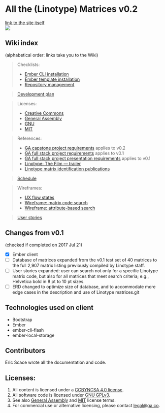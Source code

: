 # All the (Linotype) Matrices v0.2

[link to the site itself](https://ericlscace.github.io/allthemats-ember/)
<br>
![](https://user-images.githubusercontent.com/6785602/28450815-b6063b7c-6db7-11e7-9331-f8052c6bf9b6.png)

## Wiki index
(alphabetical order: links take you to the Wiki)
> Checklists:
> * [Ember CLI installation](https://github.com/EricLScace/allthemats-ember/wiki/cklist-ember-cli-install.md)
> * [Ember template installation](https://github.com/EricLScace/allthemats-ember/wiki/cklist-ember-install)
> * [Repository management](https://github.com/EricLScace/allthemats-ember/wiki/cklist-repo-management)

> [Development plan](https://github.com/EricLScace/allthemats-ember/wiki/schedule.md)

> Licenses:
> * [Creative Commons](https://github.com/EricLScace/allthemats-ember/wiki/license-creative-commons)
> * [General Assembly](https://github.com/EricLScace/allthemats-ember/wiki/license-ga)
> * [GNU](https://github.com/EricLScace/allthemats-ember/wiki/license-gnu)
> * [MIT](https://github.com/EricLScace/allthemats-ember/wiki/license-mit)

> References:
> * [GA capstone project requirements](https://github.com/ga-wdi-boston/capstone-project) applies to v0.2
> * [GA full stack project requirements](https://git.generalassemb.ly/ga-wdi-boston/full-stack-project) applies to v0.1
> * [GA full stack project presentation requirements](https://github.com/ga-wdi-boston/full-stack-project-practice) applies to v0.1
> * [Linotype: The Film — trailer](https://www.youtube.com/watch?v=avDuKuBNuCk)
> * [Linotype matrix identification publications](http://www.circuitousroot.com/artifice/letters/press/compline/typography/matrix/mergenthaler/)

> [Schedule](https://github.com/EricLScace/allthemats-ember/wiki/schedule)

> Wireframes:
> * [UX flow states](https://github.com/EricLScace/allthemats-ember/wiki/ux-flow-v0-2.png)
> * [Wireframe: matrix code search](https://github.com/EricLScace/allthemats-ember/wiki/wireframe-v0-2-1.png)
> * [Wireframe: attribute-based search](https://github.com/EricLScace/allthemats-ember/wiki/wireframe-v0-2-4.png)

> [User stories](https://github.com/EricLScace/allthemats-ember/wiki/user-stories)

## Changes from v0.1
(checked if completed on 2017 Jul 21)
- [x] Ember client
- [ ] Database of matrices expanded from the v0.1 test set of 40 matrices to the full 2,907 matrix listing previously compiled by Linotype staff.
- [ ] User stories expanded: user can search not only for a specific Linotype matrix code, but also for all matrices that meet search criteria; e.g., Helvetica bold in 8 pt to 10 pt sizes.
- [ ] ERD changed to optimize size of database, and to accommodate more edge cases in the description and use of Linotype matrices.git

## Technologies used on client
* Bootstrap
* Ember
* ember-cli-flash
* ember-local-storage

## Contributors
Eric Scace wrote all the documentation and code.

## Licenses:
1. All content is licensed under a [CC­BY­NC­SA 4.0 license](creative-commons).
1. All software code is licensed under [GNU GPLv3](gnu).
2. See also [General Assembly](GA) and [MIT](MIT) license terms.
2. For commercial use or alternative licensing, please contact legal@ga.co.
